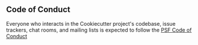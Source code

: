 ## Code of Conduct

Everyone who interacts in the Cookiecutter project's codebase, issue trackers, chat rooms, and mailing lists is expected to follow the [PSF Code of Conduct](https://www.python.org/psf/conduct/)